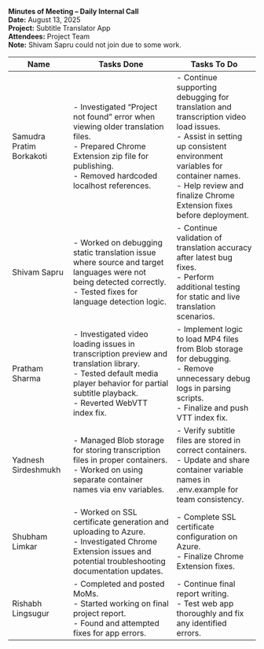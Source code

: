 **Minutes of Meeting – Daily Internal Call**  
**Date:** August 13, 2025  
**Project:** Subtitle Translator App  
**Attendees:** Project Team  
**Note:** Shivam Sapru could not join due to some work.

| Name | Tasks Done | Tasks To Do |
|---|---|---|
| Samudra Pratim Borkakoti | - Investigated “Project not found” error when viewing older translation files. <br>- Prepared Chrome Extension zip file for publishing. <br>- Removed hardcoded localhost references. | - Continue supporting debugging for translation and transcription video load issues. <br>- Assist in setting up consistent environment variables for container names. <br>- Help review and finalize Chrome Extension fixes before deployment. |
| Shivam Sapru | - Worked on debugging static translation issue where source and target languages were not being detected correctly. <br>- Tested fixes for language detection logic. | - Continue validation of translation accuracy after latest bug fixes. <br>- Perform additional testing for static and live translation scenarios. |
| Pratham Sharma | - Investigated video loading issues in transcription preview and translation library. <br>- Tested default media player behavior for partial subtitle playback. <br>- Reverted WebVTT index fix. | - Implement logic to load MP4 files from Blob storage for debugging. <br>- Remove unnecessary debug logs in parsing scripts. <br>- Finalize and push VTT index fix. |
| Yadnesh Sirdeshmukh | - Managed Blob storage for storing transcription files in proper containers. <br>- Worked on using separate container names via env variables. | - Verify subtitle files are stored in correct containers. <br>- Update and share container variable names in .env.example for team consistency. |
| Shubham Limkar | - Worked on SSL certificate generation and uploading to Azure. <br>- Investigated Chrome Extension issues and potential troubleshooting documentation updates. | - Complete SSL certificate configuration on Azure. <br>- Finalize Chrome Extension fixes. |
| Rishabh Lingsugur | - Completed and posted MoMs. <br>- Started working on final project report. <br>- Found and attempted fixes for app errors. | - Continue final report writing. <br>- Test web app thoroughly and fix any identified errors. |
